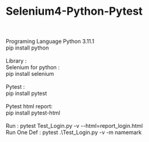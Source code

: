 # Selenium4-Python-Pytest
<br><br>
Programing Language Python 3.11.1 <br>
pip install python
<br><br>
Library : <br>
Selenium for python : <br>
pip install selenium
<br><br>
Pytest :<br>
pip install pytest
<br><br>
Pytest html report: <br>
pip install pytest-html
<br><br>
Run : pytest Test_Login.py -v --html=report_login.html
<br>
Run One Def : pytest .\Test_Login.py -v -m namemark

